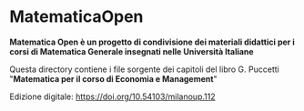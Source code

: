 # MatematicaOpen

**Matematica Open è un progetto di condivisione dei materiali didattici per i corsi di Matematica Generale insegnati nelle Università Italiane**

Questa directory contiene i file sorgente dei capitoli del libro
G. Puccetti
"**Matematica per il corso di Economia e Management**"

Edizione digitale: https://doi.org/10.54103/milanoup.112
